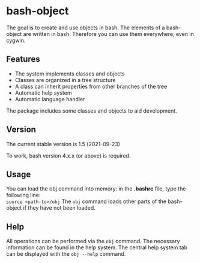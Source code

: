# bash-object
The goal is to create and use objects in bash. The elements of a bash-object are written in bash. Therefore you can use them everywhere, even in cygwin.

## Features
- The system implements classes and objects
- Classes are organized in a tree structure
- A class can inherit properties from other branches of the tree
- Automatic help system
- Automatic language handler

The package includes some classes and objects to aid development.

## Version
The current stable version is 1.5 (2021-09-23)

To work, bash version 4.x.x (or above) is required.

## Usage
You can load the obj command into memory: in the **.bashrc** file, type the following line:  
`source <path-to>/obj`
The `obj` command loads other parts of the bash-object if they have not been loaded.

## Help
All operations can be performed via the `obj` command. The necessary information can be found in the help system. The central help system tab can be displayed with the `obj --help` command.
